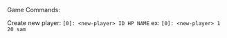 

Game Commands:

Create new player:
`[0]: <new-player> ID HP NAME`
ex:
`[0]: <new-player> 1 20 sam`




